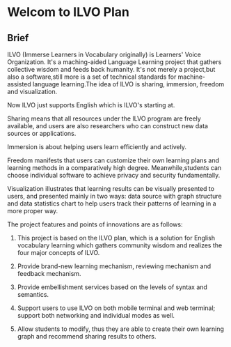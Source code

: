 # Welcom to ILVO Plan
## Brief
ILVO (Immerse Learners in Vocabulary originally) is Learners' Voice Organization. It's a maching-aided Language Learning project that gathers collective wisdom and feeds back humanity. It's not merely a project,but also a software,still more is a set of technical standards for machine-assisted language learning.The idea of ILVO is sharing, immersion, freedom and visualization. 

Now ILVO just supports English which is ILVO's starting at.

Sharing means that all resources under the ILVO program are freely available, and users are also researchers who can construct new data sources or applications.

Immersion is about helping users learn efficiently and actively. 

Freedom manifests that users can customize their own learning plans and learning methods in a comparatively high degree. Meanwhile,students can choose individual software to achieve privacy and security fundamentally. 

Visualization illustrates that learning results can be visually presented to users, and presented mainly in two ways: data source with graph structure and data statistics chart to help users track their patterns of learning in a more proper way.

The project features and points of innovations are as follows:

1. This project is based on the ILVO plan, which is a solution for English vocabulary learning which gathers community wisdom and realizes the four major concepts of ILVO.

2. Provide brand-new learning mechanism, reviewing mechanism and feedback mechanism.

3. Provide embellishment services based on the levels of syntax and semantics.

4. Support users to use ILVO on both mobile terminal and web terminal; support both networking and individual modes as well.

5. Allow students to modify, thus they are able to create their own learning graph and recommend sharing results to others.
